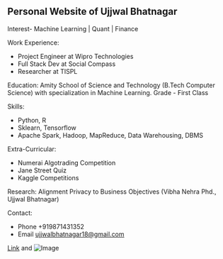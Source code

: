 ## Personal Website of Ujjwal Bhatnagar

Interest- Machine Learning | Quant | Finance

Work Experience:
- Project Engineer at Wipro Technologies
- Full Stack Dev at Social Compass
- Researcher at TISPL

Education:
Amity School of Science and Technology (B.Tech Computer Science) with specialization in Machine Learning. Grade - First Class

Skills:
- Python, R
- Sklearn, Tensorflow
- Apache Spark, Hadoop, MapReduce, Data Warehousing, DBMS

Extra-Curricular:
- Numerai Algotrading Competition
- Jane Street Quiz
- Kaggle Competitions

Research:
Alignment Privacy to Business Objectives (Vibha Nehra Phd., Ujjwal Bhatnagar)

Contact:
- Phone +919871431352
- Email ujjwalbhatnagar18@gmail.com




[Link](url) and ![Image](C:/Users/ujjwa/OneDrive/Pictures/PassportPhoto.jpg)

